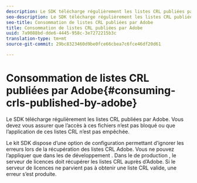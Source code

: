 ```yaml
---
description: Le SDK télécharge régulièrement les listes CRL publiées par Adobe. Vous devez vous assurer que l’accès à ces fichiers n’est pas bloqué ou que l’application de ces listes CRL n’est pas empêchée.
seo-description: Le SDK télécharge régulièrement les listes CRL publiées par Adobe. Vous devez vous assurer que l’accès à ces fichiers n’est pas bloqué ou que l’application de ces listes CRL n’est pas empêchée.
seo-title: Consommation de listes CRL publiées par Adobe
title: Consommation de listes CRL publiées par Adobe
uuid: 7a9088bd-dde6-4445-958c-3e7272215b3c
translation-type: tm+mt
source-git-commit: 29bc8323460d9be0fce66cbea7c6fce46df20d61

---
```



# Consommation de listes CRL publiées par Adobe{#consuming-crls-published-by-adobe}

Le SDK télécharge régulièrement les listes CRL publiées par Adobe. Vous devez vous assurer que l’accès à ces fichiers n’est pas bloqué ou que l’application de ces listes CRL n’est pas empêchée.

Le kit SDK dispose d’une option de configuration permettant d’ignorer les erreurs lors de la récupération des listes CRL Adobe. Vous ne pouvez l’appliquer que dans les  de développement . Dans le  de production , le serveur de licences doit récupérer les listes CRL auprès d’Adobe. Si le serveur de licences ne parvient pas à obtenir une liste CRL valide, une erreur s’est produite.
